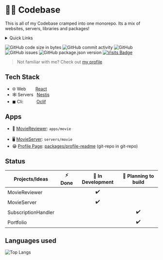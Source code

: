# 🧑‍💻 Codebase

This is all of my Codebase cramped into one monorepo.
Its a mix of websites, servers, libraries and packages!

<details>
  <summary>Quick Links</summary>
  <br />
  <ul>
    <li><a href="https://github.com/VincentThomas06/Codebase#Tech-stack">Tech stack</a></li>
    <li><a href="https://github.com/VincentThomas06/Codebase#Apps">Apps in codebase</a></li>
    <li><a href="https://github.com/VincentThomas06/Codebase#Status">Status of apps</a></li>
    <li><a href="https://github.com/VincentThomas06/Codebase#Languages-used">Languages used</a></li>
  </ul>
  <br />
</details>

![GitHub code size in bytes](https://img.shields.io/github/languages/code-size/VincentThomas06/Codebase?color=red&label=codebase&style=flat-square)
![GitHub commit activity](https://img.shields.io/github/commit-activity/m/VincentThomas06/Codebase?style=flat-square)
![GitHub](https://img.shields.io/github/license/VincentThomas06/Codebase?style=flat-square&color=yellow)
![GitHub issues](https://img.shields.io/github/issues-raw/VincentThomas06/Codebase?style=flat-square)
![GitHub package.json version](https://img.shields.io/github/package-json/v/VincentThomas06/Codebase?style=flat-square)
[![Visits Badge](https://badges.pufler.dev/visits/VincentThomas06/Codebase?style=flat-square)](https:braydoncoyer.dev)

> Not familiar with me? Check out [my profile](https://github.com/VincentThomas06)

## Tech Stack
* 🌐 Web&nbsp;&nbsp;&nbsp;&nbsp;&nbsp;&nbsp;&nbsp;&nbsp;<a href="https://nestjs.com">React</a>
* 🕸 Servers&nbsp;&nbsp;&nbsp;<a href="https://nestjs.org">Nestjs</a>
* ◼ Cli:&nbsp;&nbsp;&nbsp;&nbsp;&nbsp;&nbsp;&nbsp;&nbsp;&nbsp;&nbsp;&nbsp;<a href="https://oclif.io">Oclif</a>

## Apps

- 🎥 [MovieReviewer](https://github.com/VincentThomas06/Codebase/tree/main/apps/movie): `apps/movie`<br/><br/>
- 🖥️ [MovieServer](https://github.com/VincentThomas06/Codebase/tree/main/servers/movie): `servers/movie`
- 😁 [Profile Page](https://github.com/VincentThomas06): [packages/profile-readme](https://github.com/VincentThomas06/VincentThomas06) (git-repo in git-repo)

## Status

| Projects/Ideas      | ⚡ Done | 🚧 In Development | 🤔 Planning to build |
| ------------------- | :-----: | :---------------: | :------------------: |
| MovieReviewer       |         |        ✔️         |                      |
| MovieServer         |         |        ✔️         |                      |
| SubscriptionHandler |         |                   |          ✔️          |
| Portfolio           |         |                   |          ✔️          |

## Languages used

![Top Langs](https://github-readme-stats.vercel.app/api/top-langs/?username=VincentThomas06&layout=compact&theme=codeSTACKr)
